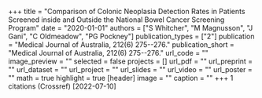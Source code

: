 +++
title = "Comparison of Colonic Neoplasia Detection Rates in Patients Screened inside and Outside the National Bowel Cancer Screening Program"
date = "2020-01-01"
authors = ["S Whitcher", "M Magnusson", "J Gani", "C Oldmeadow", "PG Pockney"]
publication_types = ["2"]
publication = "Medical Journal of Australia, 212(6) 275--276."
publication_short = "Medical Journal of Australia, 212(6) 275--276."
url_code = ""
image_preview = ""
selected = false
projects = []
url_pdf = ""
url_preprint = ""
url_dataset = ""
url_project = ""
url_slides = ""
url_video = ""
url_poster = ""
math = true
highlight = true
[header]
image = ""
caption = ""
+++
1 citations (Crossref) [2022-07-10]
